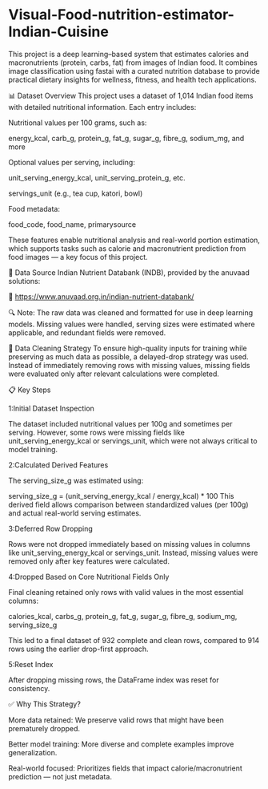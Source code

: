 # Visual-Food-nutrition-estimator-Indian-Cuisine
This project is a deep learning–based system that estimates calories and macronutrients (protein, carbs, fat) from images of Indian food. It combines image classification using fastai with a curated nutrition database to provide practical dietary insights for wellness, fitness, and health tech applications.


📊 Dataset Overview
This project uses a dataset of 1,014 Indian food items with detailed nutritional information. Each entry includes:

Nutritional values per 100 grams, such as:

energy_kcal, carb_g, protein_g, fat_g, sugar_g, fibre_g, sodium_mg, and more

Optional values per serving, including:

unit_serving_energy_kcal, unit_serving_protein_g, etc.

servings_unit (e.g., tea cup, katori, bowl)

Food metadata:

food_code, food_name, primarysource

These features enable nutritional analysis and real-world portion estimation, which supports tasks such as calorie and macronutrient prediction from food images — a key focus of this project.

📎 Data Source
Indian Nutrient Databank (INDB), provided by the anuvaad solutions:

🔗 https://www.anuvaad.org.in/indian-nutrient-databank/

🔍 Note: The raw data was cleaned and formatted for use in deep learning models. Missing values were handled, serving sizes were estimated where applicable, and redundant fields were removed.



🧼 Data Cleaning Strategy
To ensure high-quality inputs for training while preserving as much data as possible, a delayed-drop strategy was used. Instead of immediately removing rows with missing values, missing fields were evaluated only after relevant calculations were completed.

📋 Key Steps

1:Initial Dataset Inspection

The dataset included nutritional values per 100g and sometimes per serving. However, some rows were missing fields like unit_serving_energy_kcal or servings_unit, which were not always critical to model training.

2:Calculated Derived Features

The serving_size_g was estimated using:

serving_size_g = (unit_serving_energy_kcal / energy_kcal) * 100
This derived field allows comparison between standardized values (per 100g) and actual real-world serving estimates.

3:Deferred Row Dropping

Rows were not dropped immediately based on missing values in columns like unit_serving_energy_kcal or servings_unit. Instead, missing values were removed only after key features were calculated.

4:Dropped Based on Core Nutritional Fields Only

Final cleaning retained only rows with valid values in the most essential columns:

calories_kcal,
carbs_g,
protein_g,
fat_g,
sugar_g,
fibre_g,
sodium_mg,
serving_size_g

This led to a final dataset of 932 complete and clean rows, compared to 914 rows using the earlier drop-first approach.

5:Reset Index

After dropping missing rows, the DataFrame index was reset for consistency.

✅ Why This Strategy?

More data retained: We preserve valid rows that might have been prematurely dropped.

Better model training: More diverse and complete examples improve generalization.

Real-world focused: Prioritizes fields that impact calorie/macronutrient prediction — not just metadata.




